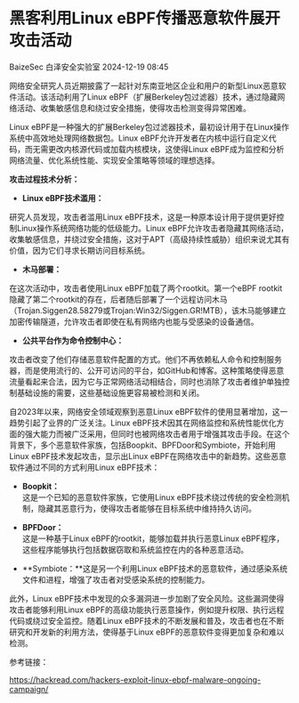#  黑客利用Linux eBPF传播恶意软件展开攻击活动   
BaizeSec  白泽安全实验室   2024-12-19 08:45  
  
网络安全研究人员近期披露了一起针对东南亚地区企业和用户的新型Linux恶意软件活动。该活动利用了Linux eBPF（扩展Berkeley包过滤器）技术，通过隐藏网络活动、收集敏感信息和绕过安全措施，使得攻击检测变得异常困难。  
  
Linux eBPF是一种强大的扩展Berkeley包过滤器技术，最初设计用于在Linux操作系统中高效地处理网络数据包。Linux eBPF允许开发者在内核中运行自定义代码，而无需更改内核源代码或加载内核模块，这使得Linux eBPF成为监控和分析网络流量、优化系统性能、实现安全策略等领域的理想选择。  
  
**攻击过程技术分析：**  
- **Linux eBPF技术滥用：**  
  
研究人员发现，攻击者滥用Linux eBPF技术，这是一种原本设计用于提供更好控制Linux操作系统网络功能的低级能力。Linux eBPF允许攻击者隐藏其网络活动，收集敏感信息，并绕过安全措施，这对于APT（高级持续性威胁）组织来说尤其有价值，因为它们寻求长期访问目标系统。  
- **木马部署：**  
  
在这次活动中，攻击者使用Linux eBPF加载了两个rootkit。第一个eBPF rootkit隐藏了第二个rootkit的存在，后者随后部署了一个远程访问木马（Trojan.Siggen28.58279或Trojan:Win32/Siggen.GR!MTB），该木马能够建立加密传输隧道，允许攻击者即使在私有网络内也能与受感染的设备通信。  
- **公共平台作为命令控制中心：**  
  
攻击者改变了他们存储恶意软件配置的方式。他们不再依赖私人命令和控制服务器，而是使用流行的、公开可访问的平台，如GitHub和博客。这种策略使得恶意流量看起来合法，因为它与正常网络活动相结合，同时也消除了攻击者维护单独控制基础设施的需要，这些基础设施更容易被检测和关闭。  
  
自2023年以来，网络安全领域观察到恶意Linux eBPF软件的使用显著增加，这一趋势引起了业界的广泛关注。Linux eBPF技术因其在网络监控和系统性能优化方面的强大能力而被广泛采用，但同时也被网络攻击者用于增强其攻击手段。在这个背景下，多个恶意软件家族，包括Boopkit、BPFDoor和Symbiote，开始利用Linux eBPF技术发起攻击，显示出Linux eBPF在网络攻击中的新趋势。这些恶意软件通过不同的方式利用Linux eBPF技术：  
- **Boopkit：**  
这是一个已知的恶意软件家族，它使用Linux eBPF技术绕过传统的安全检测机制，隐藏其恶意行为，使得攻击者能够在目标系统中维持持久访问。  
  
- **BPFDoor：**  
这是一种基于Linux eBPF的rootkit，能够加载并执行恶意Linux eBPF程序，这些程序能够执行包括数据窃取和系统监控在内的各种恶意活动。  
  
- **Symbiote：**这是另一个利用Linux eBPF技术的恶意软件，通过感染系统文件和进程，增强了攻击者对受感染系统的控制能力。  
  
此外，Linux eBPF技术中发现的众多漏洞进一步加剧了安全风险。这些漏洞使得攻击者能够利用Linux eBPF的高级功能执行恶意操作，例如提升权限、执行远程代码或绕过安全监控。随着Linux eBPF技术的不断发展和普及，攻击者也在不断研究和开发新的利用方法，使得基于Linux eBPF的恶意软件变得更加复杂和难以检测。  
  
参考链接：  
  
https://hackread.com/hackers-exploit-linux-ebpf-malware-ongoing-campaign/  
  
  
  
  
  
  
  
